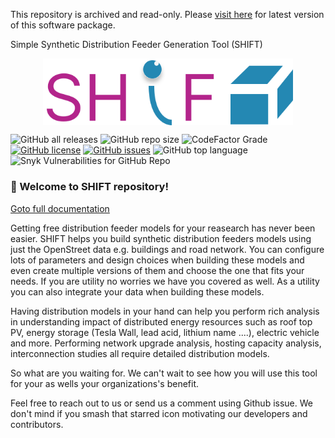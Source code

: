 This repository is archived and read-only. Please [visit here](https://github.com/NREL-Distribution-Suites/shift) for latest version of this software package.

Simple Synthetic Distribution Feeder Generation Tool (SHIFT)

<img src="docs/images/shift.svg" width="400" style="display:block;margin:auto;">


![GitHub all releases](https://img.shields.io/github/downloads/NREL/shift/total?logo=Github&logoColor=%2300ff00&style=flat-square)
![GitHub repo size](https://img.shields.io/github/repo-size/nrel/shift?style=flat-square)
![CodeFactor Grade](https://img.shields.io/codefactor/grade/github/nrel/shift?color=%23ff0000&logo=python&logoColor=%2300ff00&style=flat-square)
[![GitHub license](https://img.shields.io/github/license/NREL/shift?style=flat-square)](https://github.com/NREL/shift/blob/main/LICENSE.txt)
[![GitHub issues](https://img.shields.io/github/issues/NREL/shift?style=flat-square)](https://github.com/NREL/shift/issues)
![GitHub top language](https://img.shields.io/github/languages/top/nrel/shift?style=flat-square)
![Snyk Vulnerabilities for GitHub Repo](https://img.shields.io/snyk/vulnerabilities/github/nrel/shift?style=flat-square)

### :wave:  Welcome to SHIFT repository!

[Goto full documentation](https://nrel.github.io/shift/)

Getting free distribution feeder models for your reasearch has never been easier.
SHIFT helps you build synthetic distribution feeders models using just the OpenStreet data e.g. buildings and road network. You can configure lots of
parameters and design choices when building these models and even create multiple versions of them and choose the one that fits your needs. If you are utility no worries we 
have you covered as well. As a utility you can also integrate your data when building these models. 

Having distribution models in your hand can help you perform rich analysis in understanding impact of distributed energy resources 
such as roof top PV, energy storage (Tesla Wall, lead acid, lithium name ....), electric vehicle and more. Performing network upgrade analysis, hosting capacity 
analysis, interconnection studies all require detailed distribution models.

So what are you waiting for. We can't wait to see how you will use this tool for your as wells your organizations's benefit.

Feel free to reach out to us or send us a comment using Github issue. We don't mind if you smash that starred icon motivating our developers and contributors.
